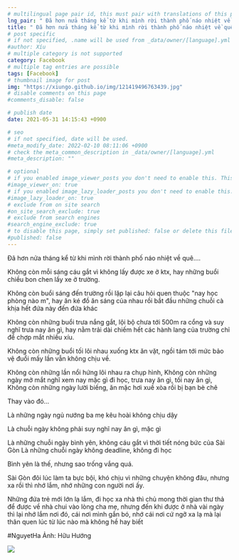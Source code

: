 ```yaml
---
# multilingual page pair id, this must pair with translations of this page. (This name must be unique)
lng_pair: " Đã hơn nửa tháng kể từ khi mình rời thành phố náo nhiệt về quê "
title: " Đã hơn nửa tháng kể từ khi mình rời thành phố náo nhiệt về quê "
# post specific
# if not specified, .name will be used from _data/owner/[language].yml
#author: Xíu
# multiple category is not supported
category: Facebook
# multiple tag entries are possible
tags: [Facebook]
# thumbnail image for post
img: "https://xiungo.github.io/img/121419496763439.jpg"
# disable comments on this page
#comments_disable: false

# publish date
date: 2021-05-31 14:15:43 +0900

# seo
# if not specified, date will be used.
#meta_modify_date: 2022-02-10 08:11:06 +0900
# check the meta_common_description in _data/owner/[language].yml
#meta_description: ""

# optional
# if you enabled image_viewer_posts you don't need to enable this. This is only if image_viewer_posts = false
#image_viewer_on: true
# if you enabled image_lazy_loader_posts you don't need to enable this. This is only if image_lazy_loader_posts = false
#image_lazy_loader_on: true
# exclude from on site search
#on_site_search_exclude: true
# exclude from search engines
#search_engine_exclude: true
# to disable this page, simply set published: false or delete this file
#published: false
---
```


<!-- outline-start -->

Đã hơn nửa tháng kể từ khi mình rời thành phố náo nhiệt về quê....

Không còn mỗi sáng cáu gắt vì không lấy được xe ở ktx, hay những buổi chiều bon chen lấy xe ở trường.

Không còn buổi sáng đến trường rồi lặp lại câu hỏi quen thuộc "nay học phòng nào m", hay ăn ké đồ ăn sáng của nhau rồi bắt đầu những chuỗi cà khịa hết đứa này đến đứa khác

Không còn những buổi trưa nắng gắt, lội bộ chưa tới 500m ra cổng và suy nghĩ trưa nay ăn gì, hay nằm trải dài chiếm hết các hành lang của trường chỉ để chợp mắt nhiều xíu.

Không còn những buổi tối lôi nhau xuống ktx ăn vặt, ngồi tám tới mức bảo vệ đuổi mấy lần vẫn không chịu về.

Không còn những lần nổi hứng lôi nhau ra chụp hình, Không còn những ngày mở mắt nghĩ xem nay mặc gì đi học, trưa nay ăn gì, tối nay ăn gì, Không còn những ngày lười biếng, ăn mặc hơi xuề xòa rồi bị bạn bè chê

Thay vào đó...

Là những ngày ngủ nướng ba mẹ kêu hoài không chịu dậy

Là chuỗi ngày không phải suy nghĩ nay ăn gì, mặc gì

Là những chuỗi ngày bình yên, không cáu gắt vì thời tiết nóng bức của Sài Gòn
Là những chuỗi ngày không deadline, không đi học

Bình yên là thế, nhưng sao trống vắng quá.

Sài Gòn đôi lúc làm ta bực bội, khó chịu vì những chuyện không đâu, nhưng xa rồi thì nhớ lắm, nhớ những con người nơi ấy.

Những đứa trẻ mới lớn lạ lắm, đi học xa nhà thì chủ mong thời gian thư thả để được về nhà chui vào lòng cha mẹ, nhưng đến khi được ở nhà vài ngày thì lại nhớ lắm nơi đó, cái nơi mình gắn bó, nhớ cái nơi cứ ngỡ xa lạ mà lại thân quen lúc từ lúc nào mà không hề hay biết

#NguyetHa
Ảnh: Hữu Hướng

<!-- outline-end -->

<img src= "https://xiungo.github.io/img/121419496763439.jpg">